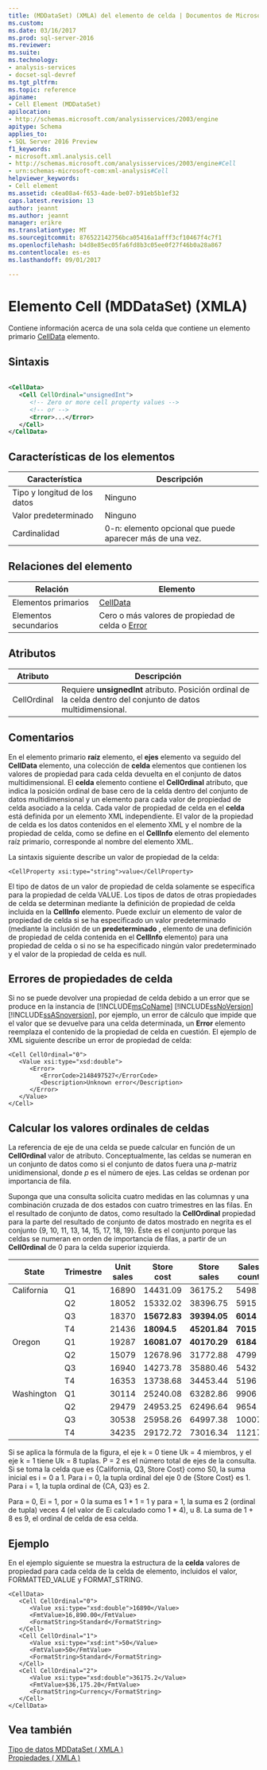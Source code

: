 ```yaml
---
title: (MDDataSet) (XMLA) del elemento de celda | Documentos de Microsoft
ms.custom: 
ms.date: 03/16/2017
ms.prod: sql-server-2016
ms.reviewer: 
ms.suite: 
ms.technology:
- analysis-services
- docset-sql-devref
ms.tgt_pltfrm: 
ms.topic: reference
apiname:
- Cell Element (MDDataSet)
apilocation:
- http://schemas.microsoft.com/analysisservices/2003/engine
apitype: Schema
applies_to:
- SQL Server 2016 Preview
f1_keywords:
- microsoft.xml.analysis.cell
- http://schemas.microsoft.com/analysisservices/2003/engine#Cell
- urn:schemas-microsoft-com:xml-analysis#Cell
helpviewer_keywords:
- Cell element
ms.assetid: c4ea08a4-f653-4ade-be07-b91eb5b1ef32
caps.latest.revision: 13
author: jeannt
ms.author: jeannt
manager: erikre
ms.translationtype: MT
ms.sourcegitcommit: 876522142756bca05416a1afff3cf10467f4c7f1
ms.openlocfilehash: b4d8e85ec05fa6fd8b3c05ee0f27f46b0a28a867
ms.contentlocale: es-es
ms.lasthandoff: 09/01/2017

---
```

# <a name="cell-element-mddataset-xmla"></a>Elemento Cell (MDDataSet) (XMLA)
  Contiene información acerca de una sola celda que contiene un elemento primario [CellData](../../../analysis-services/xmla/xml-elements-properties/celldata-element-xmla.md) elemento.  
  
## <a name="syntax"></a>Sintaxis  
  
```xml  
  
<CellData>  
   <Cell CellOrdinal="unsignedInt">  
      <!-- Zero or more cell property values -->  
      <!-- or -->  
      <Error>...</Error>  
   </Cell>  
</CellData>  
```  
  
## <a name="element-characteristics"></a>Características de los elementos  
  
|Característica|Descripción|  
|--------------------|-----------------|  
|Tipo y longitud de los datos|Ninguno|  
|Valor predeterminado|Ninguno|  
|Cardinalidad|0-n: elemento opcional que puede aparecer más de una vez.|  
  
## <a name="element-relationships"></a>Relaciones del elemento  
  
|Relación|Elemento|  
|------------------|-------------|  
|Elementos primarios|[CellData](../../../analysis-services/xmla/xml-elements-properties/celldata-element-xmla.md)|  
|Elementos secundarios|Cero o más valores de propiedad de celda o [Error](../../../analysis-services/xmla/xml-elements-properties/error-element-xmla.md)|  
  
## <a name="attributes"></a>Atributos  
  
|Atributo|Descripción|  
|---------------|-----------------|  
|CellOrdinal|Requiere **unsignedInt** atributo. Posición ordinal de la celda dentro del conjunto de datos multidimensional.|  
  
## <a name="remarks"></a>Comentarios  
 En el elemento primario **raíz** elemento, el **ejes** elemento va seguido del **CellData** elemento, una colección de **celda** elementos que contienen los valores de propiedad para cada celda devuelta en el conjunto de datos multidimensional. El **celda** elemento contiene el **CellOrdinal** atributo, que indica la posición ordinal de base cero de la celda dentro del conjunto de datos multidimensional y un elemento para cada valor de propiedad de celda asociado a la celda. Cada valor de propiedad de celda en el **celda** está definida por un elemento XML independiente. El valor de la propiedad de celda es los datos contenidos en el elemento XML y el nombre de la propiedad de celda, como se define en el **CellInfo** elemento del elemento raíz primario, corresponde al nombre del elemento XML.  
  
 La sintaxis siguiente describe un valor de propiedad de la celda:  
  
```  
<CellProperty xsi:type="string">value</CellProperty>  
```  
  
 El tipo de datos de un valor de propiedad de celda solamente se especifica para la propiedad de celda VALUE. Los tipos de datos de otras propiedades de celda se determinan mediante la definición de propiedad de celda incluida en la **CellInfo** elemento. Puede excluir un elemento de valor de propiedad de celda si se ha especificado un valor predeterminado (mediante la inclusión de un **predeterminado** , elemento de una definición de propiedad de celda contenida en el **CellInfo** elemento) para una propiedad de celda o si no se ha especificado ningún valor predeterminado y el valor de la propiedad de celda es null.  
  
## <a name="cell-property-errors"></a>Errores de propiedades de celda  
 Si no se puede devolver una propiedad de celda debido a un error que se produce en la instancia de [!INCLUDE[msCoName](../../../includes/msconame-md.md)] [!INCLUDE[ssNoVersion](../../../includes/ssnoversion-md.md)] [!INCLUDE[ssASnoversion](../../../includes/ssasnoversion-md.md)], por ejemplo, un error de cálculo que impide que el valor que se devuelve para una celda determinada, un **Error** elemento reemplaza el contenido de la propiedad de celda en cuestión. El ejemplo de XML siguiente describe un error de propiedad de celda:  
  
```  
<Cell CellOrdinal="0">  
   <Value xsi:type="xsd:double">  
      <Error>  
         <ErrorCode>2148497527</ErrorCode>  
         <Description>Unknown error</Description>  
      </Error>  
   </Value>  
</Cell>  
```  
  
## <a name="calculating-cell-ordinal-values"></a>Calcular los valores ordinales de celdas  
 La referencia de eje de una celda se puede calcular en función de un **CellOrdinal** valor de atributo. Conceptualmente, las celdas se numeran en un conjunto de datos como si el conjunto de datos fuera una *p*-matriz unidimensional, donde *p* es el número de ejes. Las celdas se ordenan por importancia de fila.  
  
 Suponga que una consulta solicita cuatro medidas en las columnas y una combinación cruzada de dos estados con cuatro trimestres en las filas. En el resultado de conjunto de datos, como resultado la **CellOrdinal** propiedad para la parte del resultado de conjunto de datos mostrado en negrita es el conjunto {9, 10, 11, 13, 14, 15, 17, 18, 19}. Éste es el conjunto porque las celdas se numeran en orden de importancia de filas, a partir de un **CellOrdinal** de 0 para la celda superior izquierda.  
  
|State|Trimestre|Unit sales|Store cost|Store sales|Sales count|  
|-----------|-------------|----------------|----------------|-----------------|-----------------|  
|California|Q1|16890|14431.09|36175.2|5498|  
||Q2|18052|15332.02|38396.75|5915|  
||Q3|18370|**15672.83**|**39394.05**|**6014**|  
||T4|21436|**18094.5**|**45201.84**|**7015**|  
|Oregon|Q1|19287|**16081.07**|**40170.29**|**6184**|  
||Q2|15079|12678.96|31772.88|4799|  
||Q3|16940|14273.78|35880.46|5432|  
||T4|16353|13738.68|34453.44|5196|  
|Washington|Q1|30114|25240.08|63282.86|9906|  
||Q2|29479|24953.25|62496.64|9654|  
||Q3|30538|25958.26|64997.38|10007|  
||T4|34235|29172.72|73016.34|11217|  
  
 Si se aplica la fórmula de la figura, el eje k = 0 tiene Uk = 4 miembros, y el eje k = 1 tiene Uk = 8 tuplas. P = 2 es el número total de ejes de la consulta. Si se toma la celda que es {California, Q3, Store Cost} como S0, la suma inicial es i = 0 a 1. Para i = 0, la tupla ordinal del eje 0 de {Store Cost} es 1. Para i = 1, la tupla ordinal de {CA, Q3} es 2.  
  
 Para = 0, Ei = 1, por = 0 la suma es 1 * 1 = 1 y para = 1, la suma es 2 (ordinal de tupla) veces 4 (el valor de Ei calculado como 1 \* 4), u 8. La suma de 1 + 8 es 9, el ordinal de celda de esa celda.  
  
## <a name="example"></a>Ejemplo  
 En el ejemplo siguiente se muestra la estructura de la **celda** valores de propiedad para cada celda de la celda de elemento, incluidos el valor, FORMATTED_VALUE y FORMAT_STRING.  
  
```  
<CellData>  
   <Cell CellOrdinal="0">  
      <Value xsi:type="xsd:double">16890</Value>  
      <FmtValue>16,890.00</FmtValue>  
      <FormatString>Standard</FormatString>  
   </Cell>  
   <Cell CellOrdinal="1">  
      <Value xsi:type="xsd:int">50</Value>  
      <FmtValue>50</FmtValue>  
      <FormatString>Standard</FormatString>  
   </Cell>  
   <Cell CellOrdinal="2">  
      <Value xsi:type="xsd:double">36175.2</Value>  
      <FmtValue>$36,175.20</FmtValue>  
      <FormatString>Currency</FormatString>  
   </Cell>  
</CellData>  
```  
  
## <a name="see-also"></a>Vea también  
 [Tipo de datos MDDataSet &#40; XMLA &#41;](../../../analysis-services/xmla/xml-data-types/mddataset-data-type-xmla.md)   
 [Propiedades &#40; XMLA &#41;](../../../analysis-services/xmla/xml-elements-properties/xml-elements-properties.md)  
  
  
